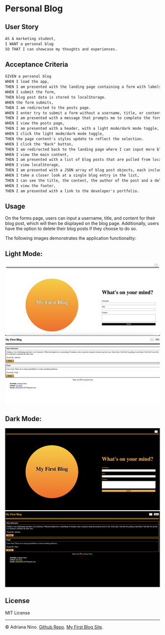 # Personal Blog

## User Story

```md
AS A marketing student,
I WANT a personal blog
SO THAT I can showcase my thoughts and experiences.
```

## Acceptance Criteria

```md
GIVEN a personal blog
WHEN I load the app,
THEN I am presented with the landing page containing a form with labels and inputs for username, blog title, and blog content.
WHEN I submit the form,
THEN blog post data is stored to localStorage.
WHEN the form submits,
THEN I am redirected to the posts page.
WHEN I enter try to submit a form without a username, title, or content,
THEN I am presented with a message that prompts me to complete the form.
WHEN I view the posts page,
THEN I am presented with a header, with a light mode/dark mode toggle, and a "Back" button.
WHEN I click the light mode/dark mode toggle,
THEN the page content's styles update to reflect the selection.
WHEN I click the "Back" button,
THEN I am redirected back to the landing page where I can input more blog entries.
WHEN I view the main content,
THEN I am presented with a list of blog posts that are pulled from localStorage.
WHEN I view localStorage,
THEN I am presented with a JSON array of blog post objects, each including the post author's username, title of the post, and post's content.
WHEN I take a closer look at a single blog entry in the list,
THEN I can see the title, the content, the author of the post and a delete button.
WHEN I view the footer,
THEN I am presented with a link to the developer's portfolio.
```

## Usage

On the forms page, users can input a username, title, and content for their blog post, which will then be displayed on the blog page. Additionally, users have the option to delete their blog posts if they choose to do so.

The following images demonstrates the application functionality:

## Light Mode:

![Form Page](./images/form.png)
![Blog Page](images/blog.png)

## Dark Mode:

![Dark Mode Form](images/form-dark-mode.png)
![Dark Mode Blog](images/blog-dark-mode.png)

## License

MIT License

---

© Adriana Nino. [Github Repo](https://github.com/ninadri/my-blog). [My First Blog Site](https://ninadri.github.io/my-blog/).
